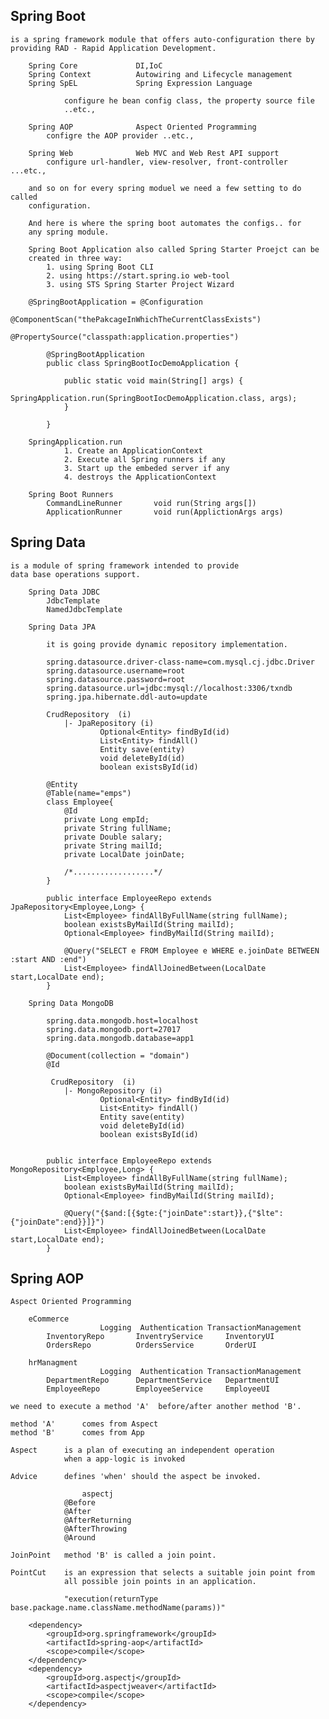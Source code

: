 Spring Boot
-------------------------------------------------------------

    is a spring framework module that offers auto-configuration there by
    providing RAD - Rapid Application Development.

        Spring Core             DI,IoC
        Spring Context          Autowiring and Lifecycle management
        Spring SpEL             Spring Expression Language

                configure he bean config class, the property source file
                ..etc.,

        Spring AOP              Aspect Oriented Programming
            configre the AOP provider ..etc.,

        Spring Web              Web MVC and Web Rest API support
            configure url-handler, view-resolver, front-controller ...etc.,

        and so on for every spring moduel we need a few setting to do called
        configuration.

        And here is where the spring boot automates the configs.. for
        any spring module.

        Spring Boot Application also called Spring Starter Proejct can be
        created in three way:
            1. using Spring Boot CLI
            2. using https://start.spring.io web-tool
            3. using STS Spring Starter Project Wizard

        @SpringBootApplication = @Configuration
                                 @ComponentScan("thePakcageInWhichTheCurrentClassExists")
                                 @PropertySource("classpath:application.properties")

            @SpringBootApplication
            public class SpringBootIocDemoApplication {

                public static void main(String[] args) {
                    SpringApplication.run(SpringBootIocDemoApplication.class, args);
                }

            }

        SpringApplication.run
                1. Create an ApplicationContext
                2. Execute all Spring runners if any
                3. Start up the embeded server if any
                4. destroys the ApplicationContext

        Spring Boot Runners
            CommandLineRunner       void run(String args[])
            ApplicationRunner       void run(ApplictionArgs args)

Spring Data
---------------------------------------------------------------

    is a module of spring framework intended to provide
    data base operations support.

        Spring Data JDBC
            JdbcTemplate
            NamedJdbcTemplate

        Spring Data JPA

            it is going provide dynamic repository implementation.

            spring.datasource.driver-class-name=com.mysql.cj.jdbc.Driver
            spring.datasource.username=root
            spring.datasource.password=root
            spring.datasource.url=jdbc:mysql://localhost:3306/txndb
            spring.jpa.hibernate.ddl-auto=update

            CrudRepository  (i)
                |- JpaRepository (i)
                        Optional<Entity> findById(id)
                        List<Entity> findAll()
                        Entity save(entity)
                        void deleteById(id)
                        boolean existsById(id)

            @Entity
            @Table(name="emps")
            class Employee{
                @Id
                private Long empId;
                private String fullName;
                private Double salary;
                private String mailId;
                private LocalDate joinDate;

                /*..................*/
            }

            public interface EmployeeRepo extends JpaRepository<Employee,Long> {
                List<Employee> findAllByFullName(string fullName);
                boolean existsByMailId(String mailId);
                Optional<Employee> findByMailId(String mailId);

                @Query("SELECT e FROM Employee e WHERE e.joinDate BETWEEN :start AND :end")
                List<Employee> findAllJoinedBetween(LocalDate start,LocalDate end);
            }

        Spring Data MongoDB

            spring.data.mongodb.host=localhost
            spring.data.mongodb.port=27017
            spring.data.mongodb.database=app1

            @Document(collection = "domain")
            @Id

             CrudRepository  (i)
                |- MongoRepository (i)
                        Optional<Entity> findById(id)
                        List<Entity> findAll()
                        Entity save(entity)
                        void deleteById(id)
                        boolean existsById(id)
            

            public interface EmployeeRepo extends MongoRepository<Employee,Long> {
                List<Employee> findAllByFullName(string fullName);
                boolean existsByMailId(String mailId);
                Optional<Employee> findByMailId(String mailId);

                @Query("{$and:[{$gte:{"joinDate":start}},{"$lte":{"joinDate":end}}]}")
                List<Employee> findAllJoinedBetween(LocalDate start,LocalDate end);
            }

Spring AOP
--------------------------------------------------------------

    Aspect Oriented Programming

        eCommerce
                        Logging  Authentication TransactionManagement
            InventoryRepo       InventryService     InventoryUI
            OrdersRepo          OrdersService       OrderUI

        hrManagment
                        Logging  Authentication TransactionManagement
            DepartmentRepo      DepartmentService   DepartmentUI
            EmployeeRepo        EmployeeService     EmployeeUI

    we need to execute a method 'A'  before/after another method 'B'.

    method 'A'      comes from Aspect
    method 'B'      comes from App

    Aspect      is a plan of executing an independent operation
                when a app-logic is invoked
    
    Advice      defines 'when' should the aspect be invoked.

                    aspectj
                @Before
                @After
                @AfterReturning
                @AfterThrowing
                @Around

    JoinPoint   method 'B' is called a join point.

    PointCut    is an expression that selects a suitable join point from
                all possible join points in an application.
    
                "execution(returnType base.package.name.className.methodName(params))"

        <dependency>
			<groupId>org.springframework</groupId>
			<artifactId>spring-aop</artifactId>
			<scope>compile</scope>
		</dependency>
		<dependency>
			<groupId>org.aspectj</groupId>
			<artifactId>aspectjweaver</artifactId>
			<scope>compile</scope>
		</dependency>